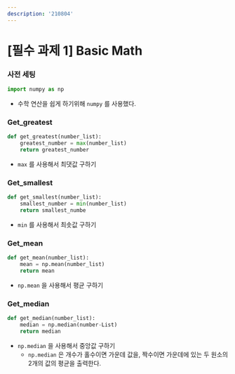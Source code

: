 ```yaml
---
description: '210804'
---
```


# \[필수 과제 1\] Basic Math

### 사전 세팅

```python
import numpy as np
```

* 수학 연산을 쉽게 하기위해 `numpy` 를 사용했다.



### Get\_greatest

```python
def get_greatest(number_list):
    greatest_number = max(number_list)
    return greatest_number
```

* `max` 를 사용해서 최댓값 구하기



### Get\_smallest

```python
def get_smallest(number_list):
    smallest_number = min(number_list)
    return smallest_numbe
```

* `min` 를 사용해서 최솟값 구하기



### Get\_mean

```python
def get_mean(number_list):
    mean = np.mean(number_list)
    return mean
```

* `np.mean` 을 사용해서 평균 구하기



### Get\_median

```python
def get_median(number_list):
    median = np.median(number-List)
    return median
```

* `np.median` 을 사용해서 중앙값 구하기
  * `np.median` 은 개수가 홀수이면 가운데 값을, 짝수이면 가운데에 있는 두 원소의 2개의 값의 평균을 출력한다.


